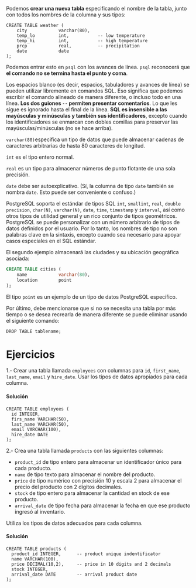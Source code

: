 Podemos **crear una nueva tabla** especificando el nombre de la tabla, junto con todos los nombres de la columna y sus tipos:

```postgresql
CREATE TABLE weather (
    city            varchar(80),
    temp_lo         int,           -- low temperature
    temp_hi         int,           -- high temperature
    prcp            real,          -- precipitation
    date            date
);
```

Podemos entrar esto en  `psql` con los avances de línea.  `psql` reconocerá que **el comando no se termina hasta el punto y coma**.

Los espacios blanco (es decir, espacios, tabuladores y avances de línea) se pueden utilizar libremente en comandos SQL. Eso significa que podemos escribir el comando alineado de manera diferente, o incluso todo en una línea. **Los dos guiones `--` permiten presentar comentarios**. Lo que les sigue es ignorado hasta el final de la línea. **SQL es insensible a las mayúsculas y minúsculas y también sus identificadores**, excepto cuando los identificadores se enmarcan con dobles comillas para preservar las mayúsculas/minúsculas (no se hace arriba).

`varchar(80)`especifica un tipo de datos que puede almacenar cadenas de caracteres arbitrarias de hasta 80 caracteres de longitud.  

`int` es el tipo entero normal.  

`real` es un tipo para almacenar números de punto flotante de una sola precisión. 

`date` debe ser autoexplicativo. (Sí, la columna de tipo  `date` también se nombra `date`. Esto puede ser conveniente o confuso.)

PostgreSQL soporta el estándar de tipos SQL `int`, `smallint`, `real`, `double precision`, `char(N)`, `varchar(N)`, `date`, `time`, `timestamp` y `interval`, así como otros tipos de utilidad general y un rico conjunto de tipos geométricos. PostgreSQL se puede personalizar con un número arbitrario de tipos de datos definidos por el usuario. Por lo tanto, los nombres de tipo no son  palabras clave en la sintaxis, excepto cuando sea necesario para apoyar casos especiales en el SQL estándar.

El segundo ejemplo almacenará las ciudades y su ubicación geográfica asociada:

```SQL
CREATE TABLE cities (
    name            varchar(80),
    location        point
);
```

El tipo `point` es un ejemplo de un tipo de datos PostgreSQL específico.

Por último, debe mencionarse que si no se necesita una tabla por más tiempo o se desea recrearla de manera diferente se puede eliminar usando el  siguiente comando:

```postgresql
DROP TABLE tablename;
```

# Ejercicios

1.- Crear una tabla llamada `employees` con columnas para `id`, `first_name`,  `last_name`, `email` y `hire_date`. Usar los tipos de datos apropiados para cada columna.

#### Solución

```postgresql
CREATE TABLE employees (
  id INTEGER, 
  firs_name VARCHAR(50),
  last_name VARCHAR(50), 
  email VARCHAR(100),
  hire_date DATE
);
```

2.- Crea una tabla llamada `products` con las siguientes columnas:

- `product_id` de tipo entero para almacenar un identificador único para cada producto.
- `name` de tipo texto para almacenar el nombre del producto.
- `price` de tipo numérico con precisión 10 y escala 2 para almacenar el precio del producto con 2 dígitos decimales.
- `stock` de tipo entero para almacenar la cantidad en stock de ese producto.
- `arrival_date` de tipo fecha para almacenar la fecha en que ese producto ingresó al inventario.

Utiliza los tipos de datos adecuados para cada columna.

#### Solución

```postgresql
CREATE TABLE products (
  product_id INTEGER,      -- product unique indentificator
  name VARCHAR(100),
  price DECIMAL(10,2),     -- price in 10 digits and 2 decimals
  stock INTEGER,
  arrival_date DATE        -- arrival product date
);
```
